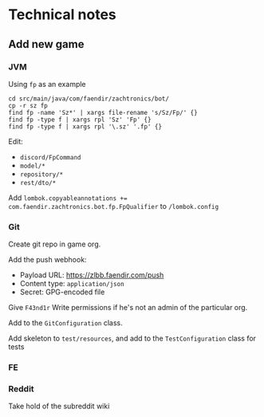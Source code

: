 # Technical notes

## Add new game

### JVM

Using `fp` as an example
```shell
cd src/main/java/com/faendir/zachtronics/bot/
cp -r sz fp
find fp -name 'Sz*' | xargs file-rename 's/Sz/Fp/' {}
find fp -type f | xargs rpl 'Sz' 'Fp' {}
find fp -type f | xargs rpl '\.sz' '.fp' {}
```

Edit:
* `discord/FpCommand`
* `model/*`
* `repository/*`
* `rest/dto/*`

Add `lombok.copyableannotations += com.faendir.zachtronics.bot.fp.FpQualifier` to `/lombok.config`

### Git

Create git repo in game org.

Add the push webhook:
* Payload URL: https://zlbb.faendir.com/push
* Content type: `application/json`
* Secret: GPG-encoded file

Give `F43nd1r` Write permissions if he's not an admin of the particular org.

Add to the `GitConfiguration` class.

Add skeleton to `test/resources`, and add to the `TestConfiguration` class for tests

### FE

### Reddit

Take hold of the subreddit wiki
